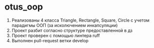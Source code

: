 # otus_oop

1. Реализованы 4 класса Triangle, Rectangle, Square, Circle с учетом парадигмы ООП  (за исколючением инкапсуляции)
2. Проект разбит согласно структуре предоставленной в дз
3. Проект проверен с помощью линтера ruff
4. Выполнен pull-request ветки develop
